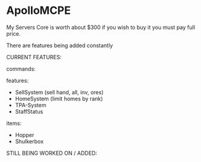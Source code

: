 # ApolloMCPE

My Servers Core is worth about $300 if you wish to buy it you must pay full price. 

There are features being added constantly 

CURRENT FEATURES: 

commands: 

features:

- SellSystem (sell hand, all, inv, ores)
- HomeSystem (limit homes by rank)
- TPA-System
- StaffStatus

items: 

- Hopper
- Shulkerbox

STILL BEING WORKED ON / ADDED: 
